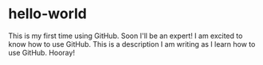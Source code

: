 # hello-world
This is my first time using GitHub. Soon I'll be an expert!
I am excited to know how to use GitHub. This is a description I am writing as I learn how to use GitHub. Hooray!
